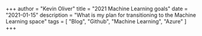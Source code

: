 +++
author = "Kevin Oliver"
title = "2021 Machine Learning goals"
date = "2021-01-15"
description = "What is my plan for transitioning to the Machine Learning space"
tags = [
    "Blog", "Github", "Machine Learning", "Azure"
]
+++
